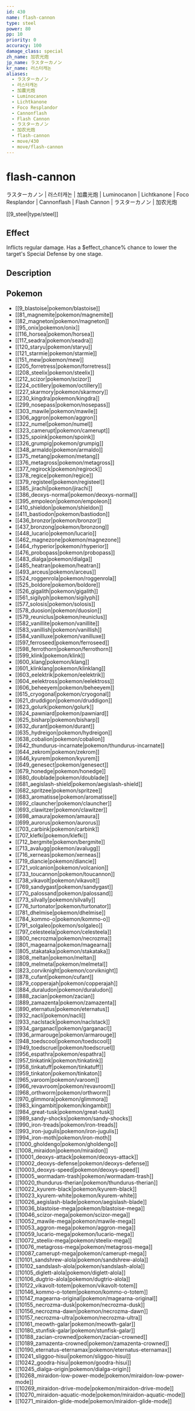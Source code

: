 ```yaml
---
id: 430
name: flash-cannon
type: steel
power: 80
pp: 10
priority: 0
accuracy: 100
damage_class: special
zh_name: 加农光炮
jp_name: ラスターカノン
kr_name: 러스터캐논
aliases:
  - ラスターカノン
  - 러스터캐논
  - 加農光炮
  - Luminocanon
  - Lichtkanone
  - Foco Resplandor
  - Cannonflash
  - Flash Cannon
  - ラスターカノン
  - 加农光炮
  - flash-cannon
  - move/430
  - move/flash-cannon
---
```

# flash-cannon
    
ラスターカノン | 러스터캐논 | 加農光炮 | Luminocanon | Lichtkanone | Foco Resplandor | Cannonflash | Flash Cannon | ラスターカノン | 加农光炮

[[9_steel|type/steel]]

## Effect

Inflicts regular damage.  Has a $effect_chance% chance to lower the target's Special Defense by one stage.

## Description



## Pokemon

- [[9_blastoise|pokemon/blastoise]]
- [[81_magnemite|pokemon/magnemite]]
- [[82_magneton|pokemon/magneton]]
- [[95_onix|pokemon/onix]]
- [[116_horsea|pokemon/horsea]]
- [[117_seadra|pokemon/seadra]]
- [[120_staryu|pokemon/staryu]]
- [[121_starmie|pokemon/starmie]]
- [[151_mew|pokemon/mew]]
- [[205_forretress|pokemon/forretress]]
- [[208_steelix|pokemon/steelix]]
- [[212_scizor|pokemon/scizor]]
- [[224_octillery|pokemon/octillery]]
- [[227_skarmory|pokemon/skarmory]]
- [[230_kingdra|pokemon/kingdra]]
- [[299_nosepass|pokemon/nosepass]]
- [[303_mawile|pokemon/mawile]]
- [[306_aggron|pokemon/aggron]]
- [[322_numel|pokemon/numel]]
- [[323_camerupt|pokemon/camerupt]]
- [[325_spoink|pokemon/spoink]]
- [[326_grumpig|pokemon/grumpig]]
- [[348_armaldo|pokemon/armaldo]]
- [[375_metang|pokemon/metang]]
- [[376_metagross|pokemon/metagross]]
- [[377_regirock|pokemon/regirock]]
- [[378_regice|pokemon/regice]]
- [[379_registeel|pokemon/registeel]]
- [[385_jirachi|pokemon/jirachi]]
- [[386_deoxys-normal|pokemon/deoxys-normal]]
- [[395_empoleon|pokemon/empoleon]]
- [[410_shieldon|pokemon/shieldon]]
- [[411_bastiodon|pokemon/bastiodon]]
- [[436_bronzor|pokemon/bronzor]]
- [[437_bronzong|pokemon/bronzong]]
- [[448_lucario|pokemon/lucario]]
- [[462_magnezone|pokemon/magnezone]]
- [[464_rhyperior|pokemon/rhyperior]]
- [[476_probopass|pokemon/probopass]]
- [[483_dialga|pokemon/dialga]]
- [[485_heatran|pokemon/heatran]]
- [[493_arceus|pokemon/arceus]]
- [[524_roggenrola|pokemon/roggenrola]]
- [[525_boldore|pokemon/boldore]]
- [[526_gigalith|pokemon/gigalith]]
- [[561_sigilyph|pokemon/sigilyph]]
- [[577_solosis|pokemon/solosis]]
- [[578_duosion|pokemon/duosion]]
- [[579_reuniclus|pokemon/reuniclus]]
- [[582_vanillite|pokemon/vanillite]]
- [[583_vanillish|pokemon/vanillish]]
- [[584_vanilluxe|pokemon/vanilluxe]]
- [[597_ferroseed|pokemon/ferroseed]]
- [[598_ferrothorn|pokemon/ferrothorn]]
- [[599_klink|pokemon/klink]]
- [[600_klang|pokemon/klang]]
- [[601_klinklang|pokemon/klinklang]]
- [[603_eelektrik|pokemon/eelektrik]]
- [[604_eelektross|pokemon/eelektross]]
- [[606_beheeyem|pokemon/beheeyem]]
- [[615_cryogonal|pokemon/cryogonal]]
- [[621_druddigon|pokemon/druddigon]]
- [[623_golurk|pokemon/golurk]]
- [[624_pawniard|pokemon/pawniard]]
- [[625_bisharp|pokemon/bisharp]]
- [[632_durant|pokemon/durant]]
- [[635_hydreigon|pokemon/hydreigon]]
- [[638_cobalion|pokemon/cobalion]]
- [[642_thundurus-incarnate|pokemon/thundurus-incarnate]]
- [[644_zekrom|pokemon/zekrom]]
- [[646_kyurem|pokemon/kyurem]]
- [[649_genesect|pokemon/genesect]]
- [[679_honedge|pokemon/honedge]]
- [[680_doublade|pokemon/doublade]]
- [[681_aegislash-shield|pokemon/aegislash-shield]]
- [[682_spritzee|pokemon/spritzee]]
- [[683_aromatisse|pokemon/aromatisse]]
- [[692_clauncher|pokemon/clauncher]]
- [[693_clawitzer|pokemon/clawitzer]]
- [[698_amaura|pokemon/amaura]]
- [[699_aurorus|pokemon/aurorus]]
- [[703_carbink|pokemon/carbink]]
- [[707_klefki|pokemon/klefki]]
- [[712_bergmite|pokemon/bergmite]]
- [[713_avalugg|pokemon/avalugg]]
- [[716_xerneas|pokemon/xerneas]]
- [[719_diancie|pokemon/diancie]]
- [[721_volcanion|pokemon/volcanion]]
- [[733_toucannon|pokemon/toucannon]]
- [[738_vikavolt|pokemon/vikavolt]]
- [[769_sandygast|pokemon/sandygast]]
- [[770_palossand|pokemon/palossand]]
- [[773_silvally|pokemon/silvally]]
- [[776_turtonator|pokemon/turtonator]]
- [[781_dhelmise|pokemon/dhelmise]]
- [[784_kommo-o|pokemon/kommo-o]]
- [[791_solgaleo|pokemon/solgaleo]]
- [[797_celesteela|pokemon/celesteela]]
- [[800_necrozma|pokemon/necrozma]]
- [[801_magearna|pokemon/magearna]]
- [[805_stakataka|pokemon/stakataka]]
- [[808_meltan|pokemon/meltan]]
- [[809_melmetal|pokemon/melmetal]]
- [[823_corviknight|pokemon/corviknight]]
- [[878_cufant|pokemon/cufant]]
- [[879_copperajah|pokemon/copperajah]]
- [[884_duraludon|pokemon/duraludon]]
- [[888_zacian|pokemon/zacian]]
- [[889_zamazenta|pokemon/zamazenta]]
- [[890_eternatus|pokemon/eternatus]]
- [[932_nacli|pokemon/nacli]]
- [[933_naclstack|pokemon/naclstack]]
- [[934_garganacl|pokemon/garganacl]]
- [[936_armarouge|pokemon/armarouge]]
- [[948_toedscool|pokemon/toedscool]]
- [[949_toedscruel|pokemon/toedscruel]]
- [[956_espathra|pokemon/espathra]]
- [[957_tinkatink|pokemon/tinkatink]]
- [[958_tinkatuff|pokemon/tinkatuff]]
- [[959_tinkaton|pokemon/tinkaton]]
- [[965_varoom|pokemon/varoom]]
- [[966_revavroom|pokemon/revavroom]]
- [[968_orthworm|pokemon/orthworm]]
- [[970_glimmora|pokemon/glimmora]]
- [[983_kingambit|pokemon/kingambit]]
- [[984_great-tusk|pokemon/great-tusk]]
- [[989_sandy-shocks|pokemon/sandy-shocks]]
- [[990_iron-treads|pokemon/iron-treads]]
- [[993_iron-jugulis|pokemon/iron-jugulis]]
- [[994_iron-moth|pokemon/iron-moth]]
- [[1000_gholdengo|pokemon/gholdengo]]
- [[1008_miraidon|pokemon/miraidon]]
- [[10001_deoxys-attack|pokemon/deoxys-attack]]
- [[10002_deoxys-defense|pokemon/deoxys-defense]]
- [[10003_deoxys-speed|pokemon/deoxys-speed]]
- [[10005_wormadam-trash|pokemon/wormadam-trash]]
- [[10020_thundurus-therian|pokemon/thundurus-therian]]
- [[10022_kyurem-black|pokemon/kyurem-black]]
- [[10023_kyurem-white|pokemon/kyurem-white]]
- [[10026_aegislash-blade|pokemon/aegislash-blade]]
- [[10036_blastoise-mega|pokemon/blastoise-mega]]
- [[10046_scizor-mega|pokemon/scizor-mega]]
- [[10052_mawile-mega|pokemon/mawile-mega]]
- [[10053_aggron-mega|pokemon/aggron-mega]]
- [[10059_lucario-mega|pokemon/lucario-mega]]
- [[10072_steelix-mega|pokemon/steelix-mega]]
- [[10076_metagross-mega|pokemon/metagross-mega]]
- [[10087_camerupt-mega|pokemon/camerupt-mega]]
- [[10101_sandshrew-alola|pokemon/sandshrew-alola]]
- [[10102_sandslash-alola|pokemon/sandslash-alola]]
- [[10105_diglett-alola|pokemon/diglett-alola]]
- [[10106_dugtrio-alola|pokemon/dugtrio-alola]]
- [[10122_vikavolt-totem|pokemon/vikavolt-totem]]
- [[10146_kommo-o-totem|pokemon/kommo-o-totem]]
- [[10147_magearna-original|pokemon/magearna-original]]
- [[10155_necrozma-dusk|pokemon/necrozma-dusk]]
- [[10156_necrozma-dawn|pokemon/necrozma-dawn]]
- [[10157_necrozma-ultra|pokemon/necrozma-ultra]]
- [[10161_meowth-galar|pokemon/meowth-galar]]
- [[10180_stunfisk-galar|pokemon/stunfisk-galar]]
- [[10188_zacian-crowned|pokemon/zacian-crowned]]
- [[10189_zamazenta-crowned|pokemon/zamazenta-crowned]]
- [[10190_eternatus-eternamax|pokemon/eternatus-eternamax]]
- [[10241_sliggoo-hisui|pokemon/sliggoo-hisui]]
- [[10242_goodra-hisui|pokemon/goodra-hisui]]
- [[10245_dialga-origin|pokemon/dialga-origin]]
- [[10268_miraidon-low-power-mode|pokemon/miraidon-low-power-mode]]
- [[10269_miraidon-drive-mode|pokemon/miraidon-drive-mode]]
- [[10270_miraidon-aquatic-mode|pokemon/miraidon-aquatic-mode]]
- [[10271_miraidon-glide-mode|pokemon/miraidon-glide-mode]]

